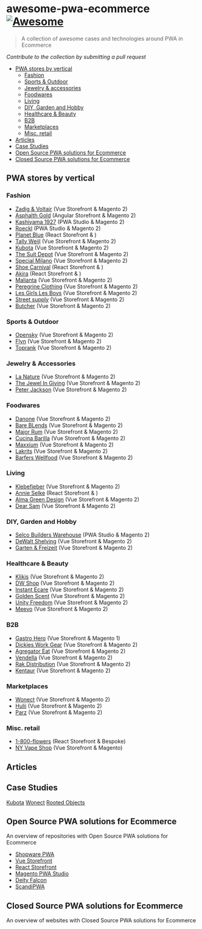 # awesome-pwa-ecommerce [![Awesome](https://cdn.rawgit.com/sindresorhus/awesome/d7305f38d29fed78fa85652e3a63e154dd8e8829/media/badge.svg)](https://github.com/sindresorhus/awesome)

> A collection of awesome cases and technologies around PWA in Ecommerce

*Contribute to the collection by submitting a pull request*

* [PWA stores by vertical](#pwa-stores-by-vertical)
  * [Fashion](#fashion)
  * [Sports & Outdoor](#sports-outdoor)
  * [Jewelry & accessories](#jewelry-accessories)
  * [Foodwares](#foodwares)
  * [Living](#living)
  * [DIY, Garden and Hobby](#diy-garden-and-hobby)
  * [Healthcare & Beauty](#healthcare-beauty)
  * [B2B](#b2b)
  * [Marketplaces](#marketplaces)
  * [Misc. retail](#misc-retail)
* [Articles](#articles)
* [Case Studies](#case-studies)
* [Open Source PWA solutions for Ecommerce](#open-source-pwa-solutions-for-ecommerce)
* [Closed Source PWA solutions for Ecommerce](#closed-source-pwa-solutions-for-ecommerce)

## PWA stores by vertical
### Fashion
- [Zadig & Voltair](https://zadig-et-voltaire.com) (Vue Storefront & Magento 2)
- [Asphalth Gold](https://www.asphaltgold.com/en/) (Angular Storefront & Magento 2)
- [Kashiyama 1927](https://kashiyama1927.com/) (PWA Studio & Magento 2)
- [Roeckl](https://www.roeckl.com/) (PWA Studio & Magento 2)
- [Planet Blue](https://shopplanetblue.com/) (React Storefront & )
- [Tally Weijl](https://www.tally-weijl.com/) (Vue Storefront & Magento 2)
- [Kubota](https://kubotastore.pl/) (Vue Storefront & Magento 2)
- [The Suit Depot](https://thesuitdepot.com/) (Vue Storefront & Magento 2)
- [Special Milano](https://www.specialmilano.com/) (Vue Storefront & Magento 2)
- [Shoe Carnival](https://www.shoecarnival.com/) (React Storefront & )
- [Akira](https://www.shopakira.com/) (React Storefront & )
- [Malianta](https://www.malianta.com/) (Vue Storefront & Magento 2)
- [Peregrine Clothing](https://www.peregrineclothing.co.uk/) (Vue Storefront & Magento 2)
- [Les Girls Les Boys](https://lesgirlslesboys.com/) (Vue Storefront & Magento 2)
- [Street supply](https://streetsupply.pl/) (Vue Storefront & Magento 2)
- [Butcher](https://www.butcherofblue.com/) (Vue Storefront & Magento 2)

### Sports & Outdoor
- [Opensky](https://www.oneopensky.dk/) (Vue Storefront & Magento 2)
- [Flyn](https://flynwetsuits.com/) (Vue Storefront & Magento 2)
- [Toprank](https://shop.toprank.com/) (Vue Storefront & Magento 2)

### Jewelry & Accessories
- [La Nature](https://lanature.ru/) (Vue Storefront & Magento 2)
- [The Jewel In Giving](https://www.thejewelingiving.com/) (Vue Storefront & Magento 2)
- [Peter Jackson](https://www.peterjackson.co.uk/) (Vue Storefront & Magento 2)

### Foodwares
- [Danone](https://www.danonedirect.ru/) (Vue Storefront & Magento 2)
- [Bare BLends](https://bareblends.com.au/) (Vue Storefront & Magento 2)
- [Major Rum](https://www.majorrum.com/) (Vue Storefront & Magento 2)
- [Cucina Barilla](https://www.cucinabarilla.it/it-IT) (Vue Storefront & Magento 2)
- [Maxxium](https://maxxium.ru/) (Vue Storefront & Magento 2)
- [Lakrits](https://lakritsroten.se/) (Vue Storefront & Magento 2)
- [Barfers Wellfood](https://barfers-wellfood.de/) (Vue Storefront & Magento 2)

### Living
- [Klebefieber](https://www.klebefieber.de/) (Vue Storefront & Magento 2)
- [Annie Selke](https://annieselke.com/) (React Storefront & )
- [Alma Green Design](https://www.almagreendesign.com/) (Vue Storefront & Magento 2)
- [Dear Sam](https://dearsam.com/en) (Vue Storefront & Magento 2)

### DIY, Garden and Hobby
- [Selco Builders Warehouse](https://www.selcobw.com/) (PWA Studio & Magento 2)
- [DeWalt Shelving](https://dewaltshelving.com/) (Vue Storefront & Magento 2)
- [Garten & Freizeit](https://www.garten-und-freizeit.at/) (Vue Storefront & Magento 2)

### Healthcare & Beauty
- [Klikis](https://klikis.com/) (Vue Storefront & Magento 2)
- [DW Shop](https://dwshop.pl/) (Vue Storefront & Magento 2)
- [Instant Ecare](https://www.instantecare.com/) (Vue Storefront & Magento 2)
- [Golden Scent](https://www.goldenscent.com/en/) (Vue Storefront & Magento 2)
- [Unity Freedom](https://unityfreedom.com/) (Vue Storefront & Magento 2)
- [Meevo](https://www.meevo.de/) (Vue Storefront & Magento 2)

### B2B
- [Gastro Hero](https://www.gastro-hero.de/) (Vue Storefront & Magento 1)
- [Dickies Work Gear](https://www.dickiesworkgear.com/) (Vue Storefront & Magento 2)
- [Agregator Eat](https://agregatoreat.ru/) (Vue Storefront & Magento 2)
- [Vendella](https://www.vendella.co.nz/) (Vue Storefront & Magento 2)
- [Rak Distribution](https://www.rakdistribution.net/) (Vue Storefront & Magento 2)
- [Kentaur](https://www.kentaur.com/uk) (Vue Storefront & Magento 2)

### Marketplaces
- [Wonect](https://wonect.com/sg/) (Vue Storefront & Magento 2)
- [Hulii](https://www.hulii.com/) (Vue Storefront & Magento 2)
- [Parz](https://www.parz.com/) (Vue Storefront & Magento 2)

### Misc. retail
- [1-800-flowers](http://1-800-flowers.com/) (React Storefront & Bespoke)
- [NY Vape Shop](https://nyvapeshop.com/) (Vue Storefront & Magento)

## Articles

## Case Studies
[Kubota](https://www.vuestorefront.io/kubota-case-study/)
[Wonect](https://www.vuestorefront.io/wonect-case-study/)
[Rooted Objects](https://www.vuestorefront.io/rootedobjects-case-study/)

## Open Source PWA solutions for Ecommerce
An overview of repositories with Open Source PWA solutions for Ecommerce

- [Shopware PWA](https://github.com/DivanteLtd/shopware-pwa)
- [Vue Storefront](https://github.com/DivanteLtd/vue-storefront)
- [React Storefront](https://github.com/react-storefront-community/react-storefront)
- [Magento PWA Studio](https://github.com/magento/pwa-studio)
- [Deity Falcon](https://github.com/deity-io/falcon)
- [ScandiPWA](https://github.com/scandipwa)

## Closed Source PWA solutions for Ecommerce
An overview of websites with Closed Source PWA solutions for Ecommerce


